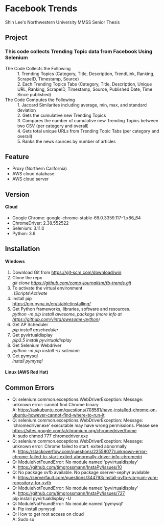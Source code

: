 # Facebook Trends
Shin Lee's Northwestern University MMSS Senior Thesis

## Project
### This code collects Trending Topic data from Facebook Using Selenium
<dl>
  <dt>The Code Collects the Following</dt>
  <dd>1. Trending Topics (Category, Title, Description, TrendLink, Ranking, ScrapeID, Timestamp, Source)</dd>
  <dd>2. Each Trending Topics Tabs (Category, Title, Description, Unique URL, Ranking, ScrapeID, Timestamp, Source, Published Date, Time Since published) </dd>
  <dt>The Code Computes the Following</dt>
  <dd>1. Jaccard Similarites including average, min, max, and standard deviation</dd>
  <dd>2. Gets the cumulative new Trending Topics </dd>
  <dd>3. Compares the number of cumulative new Trending Topics between two CSV (per category and overall)</dd>
  <dd>4. Gets total unique URLs from Trending Topic Tabs (per category and overall) </dd>
  <dd>5. Ranks the news sources by number of articles </dd>
</dl>

## Feature
* Proxy (Northern California)
* AWS cloud database
* AWS cloud server

## Version
#### Cloud
* Google Chrome: google-chrome-stable-66.0.3359.117-1.x86_64 
* ChromeDriver: 2.38.552522
* Selenium: 3.11.0
* Python: 3.6

## Installation 
#### Windows
1. Download Git from https://git-scm.com/download/win
2. Clone the repo <br>
*git clone https://github.com/comp-journalism/fb-trends.git*
3. To activate the virtual environment <br>
*.\Scripts\Activate*
4. Install pip <br>
https://pip.pypa.io/en/stable/installing/
5. Get Python frameworks, libraries, software and resources. <br>
*python -m pip install awesome_package (more info at https://github.com/vinta/awesome-python)*
6. Get AP Scheduler <br>
*pip install apscheduler*
7. Get pyvirtualdisplay <br>
*pip3.5 install pyvirtualdisplay*
8. Get Selenium Webdriver <br>
*python -m pip install -U selenium*
9. Get pymysql <br>
*install pymysql*

#### Linux (AWS Red Hat) 

## Common Errors
* Q: selenium.common.exceptions.WebDriverException: Message: unknown error: cannot find Chrome binary <br> A: https://askubuntu.com/questions/708581/have-installed-chrome-on-ubuntu-however-cannot-find-where-to-run-it
* Q: selenium.common.exceptions.WebDriverException: Message: 'chromedriver.exe' executable may have wrong permissions. Please see https://sites.google.com/a/chromium.org/chromedriver/home <br>
A: sudo chmod 777 chromedriver.exe
* Q: selenium.common.exceptions.WebDriverException: Message: unknown error: Chrome failed to start: exited abnormally <br>
A: https://stackoverflow.com/questions/22558077/unknown-error-chrome-failed-to-start-exited-abnormally-driver-info-chromedri
* Q: ModuleNotFoundError: No module named 'pyvirtualdisplay'<br>
A: https://github.com/timgrossmann/InstaPy/issues/10
* Q: No package xvfb available. No package xserver-xephyr available <br>
A: https://serverfault.com/questions/344793/install-xvfb-via-yum-yum-repository-for-xvfb
* Q: ModuleNotFoundError: No module named 'pyvirtualdisplay'<br>
A: https://github.com/timgrossmann/InstaPy/issues/727 <br>
pip install pyvirtualdisplay -U
* Q: ModuleNotFoundError: No module named 'pymysql'<br>
A: Pip install pymysql
* Q: How to get root access on cloud <br>
A: Sudo su

